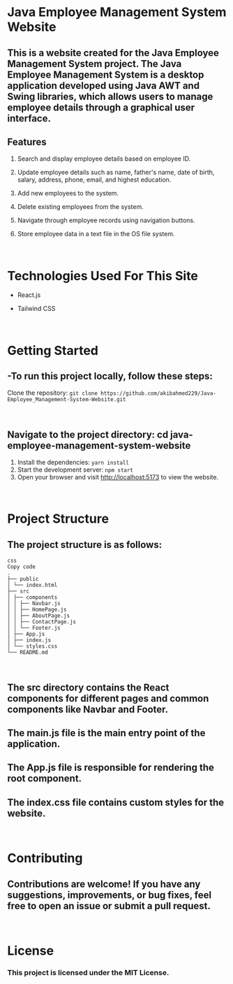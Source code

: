 # Java Employee Management System Website

## This is a website created for the Java Employee Management System project. The Java Employee Management System is a desktop application developed using Java AWT and Swing libraries, which allows users to manage employee details through a graphical user interface.

## Features

1.  Search and display employee details based on employee ID.

2.  Update employee details such as name, father's name, date of birth, salary, address, phone, email, and highest education.

3.  Add new employees to the system.
4.  Delete existing employees from the system.
5.  Navigate through employee records using navigation buttons.
6.  Store employee data in a text file in the OS file system.

  <br/>

# Technologies Used For This Site

- React.js
- Tailwind CSS

  <br/>

# Getting Started

## -To run this project locally, follow these steps:

Clone the repository: `git clone https://github.com/akibahmed229/Java-Employee_Management-System-Website.git`

  <br/>

## Navigate to the project directory: cd java-employee-management-system-website

1. Install the dependencies: `yarn install` <br/>
2. Start the development server: `npm start` <br/>
3. Open your browser and visit <http://localhost:5173> to view the website.

  <br/>

# Project Structure

## The project structure is as follows:

```
css
Copy code
.
├── public
│ └── index.html
├── src
│ ├── components
│ │ ├── Navbar.js
│ │ ├── HomePage.js
│ │ ├── AboutPage.js
│ │ ├── ContactPage.js
│ │ └── Footer.js
│ ├── App.js
│ ├── index.js
│ └── styles.css
└── README.md
```

  <br/>

## The src directory contains the React components for different pages and common components like Navbar and Footer.

## The main.js file is the main entry point of the application.

## The App.js file is responsible for rendering the root component.

## The index.css file contains custom styles for the website.

  <br/>

# Contributing

## Contributions are welcome! If you have any suggestions, improvements, or bug fixes, feel free to open an issue or submit a pull request.

  <br/>

# License

### This project is licensed under the MIT License.
